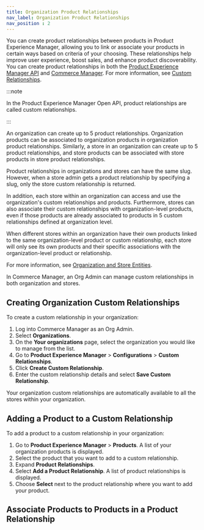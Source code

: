 ```yaml
---
title: Organization Product Relationships
nav_label: Organization Product Relationships
nav_position : 2
---
```


You can create product relationships between products in Product Experience Manager, allowing you to link or associate your products in certain ways based on criteria of your choosing. These relationships help improve user experience, boost sales, and enhance product discoverability. You can create product relationships in both the [Product Experience Manager API](/docs/api/pxm/products/product-experience-manager-introduction) and [Commerce Manager](/ui). For more information, see [Custom Relationships](/docs/partials/pxm/custom-relationships/croverview).

:::note

In the Product Experience Manager Open API, product relationships are called custom relationships.

:::

An organization can create up to 5 product relationships. Organization products can be associated to organization products in organization product relationships. Similarly, a store in an organization can create up to 5 product relationships, and store products can be associated with store products in store product relationships. 

Product relationships in organizations and stores can have the same slug. However, when a store admin gets a product relationship by specifying a slug, only the store custom relationship is returned.

In addition, each store within an organization can access and use the organization's custom relationships and products. Furthermore, stores can also associate their custom relationships with organization-level products, even if those products are already associated to products in 5 custom relationships defined at organization level.

When different stores within an organization have their own products linked to the same organization-level product or custom relationship, each store will only see its own products and their specific associations with the organization-level product or relationship.

For more information, see [Organization and Store Entities](/guides/key-concepts/organizations/org-level-entities).

In Commerce Manager, an Org Admin can manage custom relationships in both organization and stores.

## Creating Organization Custom Relationships

To create a custom relationship in your organization:

1. Log into Commerce Manager as an Org Admin.
1. Select **Organizations**.
1. On the **Your organizations** page, select the organization you would like to manage from the list.
1. Go to **Product Experience Manager** > **Configurations** > **Custom Relationships**.
1. Click **Create Custom Relationship**.
1. Enter the custom relationship details and select **Save Custom Relationship**.

Your organization custom relationships are automatically available to all the stores within your organization.

## Adding a Product to a Custom Relationship

To add a product to a custom relationship in your organization:

1. Go to **Product Experience Manager** > **Products**. A list of your organization products is displayed.
1. Select the product that you want to add to a custom relationship.
1. Expand **Product Relationships**.
1. Select **Add a Product Relationship**. A list of product relationships is displayed.
1. Choose **Select** next to the product relationship where you want to add your product. 

## Associate Products to Products in a Product Relationship



